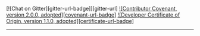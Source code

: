 <!--lint disable no-missing-blank-lines-->
<!--lint disable no-undefined-references-->
<!-- ==========START PARTIAL - Copy text between the two comments=========== -->

[![Chat on Gitter][gitter-url-badge]][gitter-url] [![Contributor Covenant, version 2.0.0, adopted][covenant-url-badge]](CODE-OF-CONDUCT.md) [![Developer Certificate of Origin, version 1.1.0, adopted][certificate-url-badge]](DEVELOPER-CERTIFICATE-OF-ORIGIN.md)

---

<!-- ===============================END PARTIAL============================= -->

